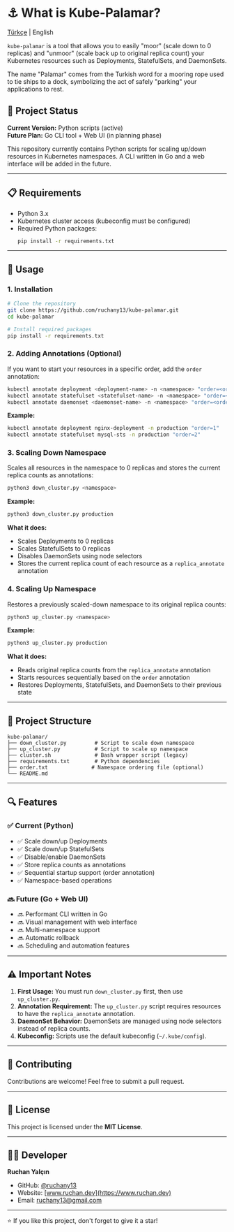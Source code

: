 # ⚓️ What is Kube-Palamar?

[Türkçe](README_TR.md) | English

`kube-palamar` is a tool that allows you to easily "moor" (scale down to 0 replicas) and "unmoor" (scale back up to original replica count) your Kubernetes resources such as Deployments, StatefulSets, and DaemonSets.

The name "Palamar" comes from the Turkish word for a mooring rope used to tie ships to a dock, symbolizing the act of safely "parking" your applications to rest.

## 🎯 Project Status

**Current Version:** Python scripts (active)  
**Future Plan:** Go CLI tool + Web UI (in planning phase)

This repository currently contains Python scripts for scaling up/down resources in Kubernetes namespaces. A CLI written in Go and a web interface will be added in the future.

---

## 📋 Requirements

- Python 3.x
- Kubernetes cluster access (kubeconfig must be configured)
- Required Python packages:
  ```bash
  pip install -r requirements.txt
  ```

---

## 🚀 Usage

### 1. Installation
```bash
# Clone the repository
git clone https://github.com/ruchany13/kube-palamar.git
cd kube-palamar

# Install required packages
pip install -r requirements.txt
```

### 2. Adding Annotations (Optional)
If you want to start your resources in a specific order, add the `order` annotation:

```bash
kubectl annotate deployment <deployment-name> -n <namespace> "order=<order_number>"
kubectl annotate statefulset <statefulset-name> -n <namespace> "order=<order_number>"
kubectl annotate daemonset <daemonset-name> -n <namespace> "order=<order_number>"
```

**Example:**
```bash
kubectl annotate deployment nginx-deployment -n production "order=1"
kubectl annotate statefulset mysql-sts -n production "order=2"
```

### 3. Scaling Down Namespace

Scales all resources in the namespace to 0 replicas and stores the current replica counts as annotations:

```bash
python3 down_cluster.py <namespace>
```

**Example:**
```bash
python3 down_cluster.py production
```

**What it does:**
- Scales Deployments to 0 replicas
- Scales StatefulSets to 0 replicas
- Disables DaemonSets using node selectors
- Stores the current replica count of each resource as a `replica_annotate` annotation

### 4. Scaling Up Namespace

Restores a previously scaled-down namespace to its original replica counts:

```bash
python3 up_cluster.py <namespace>
```

**Example:**
```bash
python3 up_cluster.py production
```

**What it does:**
- Reads original replica counts from the `replica_annotate` annotation
- Starts resources sequentially based on the `order` annotation
- Restores Deployments, StatefulSets, and DaemonSets to their previous state

---

## 📁 Project Structure

```
kube-palamar/
├── down_cluster.py         # Script to scale down namespace
├── up_cluster.py           # Script to scale up namespace
├── cluster.sh              # Bash wrapper script (legacy)
├── requirements.txt        # Python dependencies
├── order.txt              # Namespace ordering file (optional)
└── README.md
```

---

## 🔍 Features

### ✅ Current (Python)
- ✅ Scale down/up Deployments
- ✅ Scale down/up StatefulSets
- ✅ Disable/enable DaemonSets
- ✅ Store replica counts as annotations
- ✅ Sequential startup support (order annotation)
- ✅ Namespace-based operations

### 🔜 Future (Go + Web UI)
- 🔜 Performant CLI written in Go
- 🔜 Visual management with web interface
- 🔜 Multi-namespace support
- 🔜 Automatic rollback
- 🔜 Scheduling and automation features

---

## ⚠️ Important Notes

1. **First Usage:** You must run `down_cluster.py` first, then use `up_cluster.py`.
2. **Annotation Requirement:** The `up_cluster.py` script requires resources to have the `replica_annotate` annotation.
3. **DaemonSet Behavior:** DaemonSets are managed using node selectors instead of replica counts.
4. **Kubeconfig:** Scripts use the default kubeconfig (`~/.kube/config`).

---

## 🤝 Contributing

Contributions are welcome! Feel free to submit a pull request.

---

## 📄 License

This project is licensed under the **MIT License**.

---

## 👨‍💻 Developer

**Ruchan Yalçın**  
- GitHub: [@ruchany13](https://github.com/ruchany13)
- Website: [www.ruchan.dev](https://www.ruchan.dev)
- Email: ruchany13@gmail.com

---

⭐️ If you like this project, don't forget to give it a star!